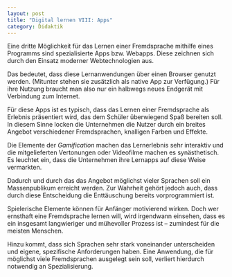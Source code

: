 ```yaml
---
layout: post
title: "Digital lernen VIII: Apps"
category: Didaktik
---
```

Eine dritte Möglichkeit für das Lernen einer Fremdsprache mithilfe eines Programms sind spezialisierte Apps bzw. Webapps.
Diese zeichnen sich durch den Einsatz moderner Webtechnologien aus.

Das bedeutet, dass diese Lernanwendungen über einen Browser genutzt werden. (Mitunter stehen sie zusätzlich als native App zur Verfügung.)
Für ihre Nutzung braucht man also nur ein halbwegs neues Endgerät mit Verbindung zum Internet.

Für diese Apps ist es typisch, dass das Lernen einer Fremdsprache als Erlebnis präsentiert wird, das dem Schüler überwiegend Spaß bereiten soll.
In diesem Sinne locken die Unternehmen die Nutzer durch ein breites Angebot verschiedener Fremdsprachen, knalligen Farben und Effekte.

Die Elemente der *Gamification* machen das Lernerlebnis sehr interaktiv und die mitgelieferten Vertonungen oder Videofilme machen es synästhetisch.
Es leuchtet ein, dass die Unternehmen ihre Lernapps auf diese Weise vermarkten.

Dadurch und durch das das Angebot möglichst vieler Sprachen soll ein Massenpublikum erreicht werden.
Zur Wahrheit gehört jedoch auch, dass durch diese Entscheidung die Enttäuschung bereits vorprogrammiert ist.

Spielerische Elemente können für Anfänger motivierend wirken.
Doch wer ernsthaft eine Fremdsprache lernen will, wird irgendwann einsehen, dass es ein insgesamt langwieriger und mühevoller Prozess ist – zumindest für die meisten Menschen.

Hinzu kommt, dass sich Sprachen sehr stark voneinander unterscheiden und eigene, spezifische Anforderungen haben.
Eine Anwendung, die für möglichst viele Fremdsprachen ausgelegt sein soll, verliert hierdurch notwendig an Spezialisierung.
